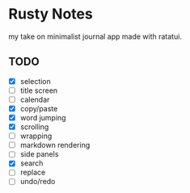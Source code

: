 # Rusty Notes
my take on minimalist journal app made with ratatui.
## TODO
- [x] selection
- [ ] title screen
- [ ] calendar
- [x] copy/paste
- [x] word jumping
- [x] scrolling
- [ ] wrapping
- [ ] markdown rendering
- [ ] side panels
- [x] search
- [ ] replace
- [ ] undo/redo